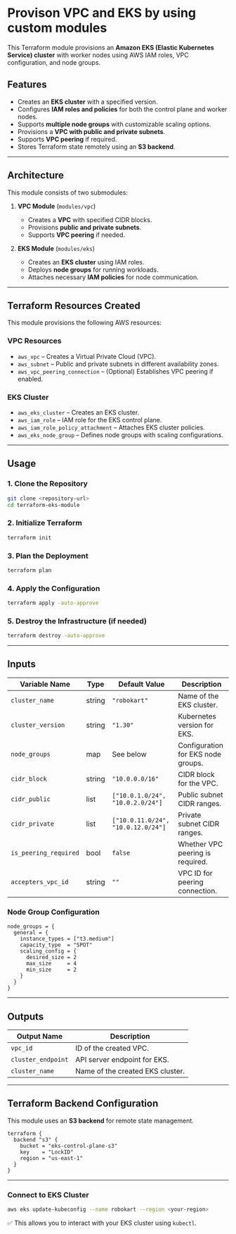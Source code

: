 
# Provison VPC and EKS by using custom modules

This Terraform module provisions an **Amazon EKS (Elastic Kubernetes Service) cluster** with worker nodes using AWS IAM roles, VPC configuration, and node groups.

## Features

- Creates an **EKS cluster** with a specified version.
- Configures **IAM roles and policies** for both the control plane and worker nodes.
- Supports **multiple node groups** with customizable scaling options.
- Provisions a **VPC with public and private subnets**.
- Supports **VPC peering** if required.
- Stores Terraform state remotely using an **S3 backend**.

---

## Architecture

This module consists of two submodules:

1. **VPC Module** (`modules/vpc`)
   - Creates a **VPC** with specified CIDR blocks.
   - Provisions **public and private subnets**.
   - Supports **VPC peering** if needed.

2. **EKS Module** (`modules/eks`)
   - Creates an **EKS cluster** using IAM roles.
   - Deploys **node groups** for running workloads.
   - Attaches necessary **IAM policies** for node communication.

---

## Terraform Resources Created

This module provisions the following AWS resources:

### **VPC Resources**
- `aws_vpc` – Creates a Virtual Private Cloud (VPC).
- `aws_subnet` – Public and private subnets in different availability zones.
- `aws_vpc_peering_connection` – (Optional) Establishes VPC peering if enabled.

### **EKS Cluster**
- `aws_eks_cluster` – Creates an EKS cluster.
- `aws_iam_role` – IAM role for the EKS control plane.
- `aws_iam_role_policy_attachment` – Attaches EKS cluster policies.
- `aws_eks_node_group` – Defines node groups with scaling configurations.

---

## **Usage**

### 1. Clone the Repository

```bash
git clone <repository-url>
cd terraform-eks-module
```

### 2. Initialize Terraform

```bash
terraform init
```

### 3. Plan the Deployment

```bash
terraform plan
```

### 4. Apply the Configuration

```bash
terraform apply -auto-approve
```

### 5. Destroy the Infrastructure (if needed)

```bash
terraform destroy -auto-approve
```

---

## **Inputs**

| Variable Name         | Type   | Default Value         | Description                                      |
|----------------------|--------|---------------------|--------------------------------------------------|
| `cluster_name`       | string | `"robokart"`        | Name of the EKS cluster.                        |
| `cluster_version`    | string | `"1.30"`           | Kubernetes version for EKS.                     |
| `node_groups`        | map    | See below          | Configuration for EKS node groups.              |
| `cidr_block`         | string | `"10.0.0.0/16"`    | CIDR block for the VPC.                         |
| `cidr_public`        | list   | `["10.0.1.0/24", "10.0.2.0/24"]` | Public subnet CIDR ranges. |
| `cidr_private`       | list   | `["10.0.11.0/24", "10.0.12.0/24"]` | Private subnet CIDR ranges. |
| `is_peering_required` | bool   | `false`              | Whether VPC peering is required.                |
| `accepters_vpc_id`   | string | `""`                | VPC ID for peering connection.                  |

### **Node Group Configuration**

```hcl
node_groups = {
  general = {
    instance_types = ["t3.medium"]
    capacity_type  = "SPOT"
    scaling_config = {
      desired_size = 2
      max_size     = 4
      min_size     = 2
    }
  }
}
```

---

## **Outputs**

| Output Name         | Description                       |
|---------------------|---------------------------------|
| `vpc_id`           | ID of the created VPC.         |
| `cluster_endpoint` | API server endpoint for EKS.   |
| `cluster_name`     | Name of the created EKS cluster. |

---

## **Terraform Backend Configuration**
This module uses an **S3 backend** for remote state management.

```hcl
terraform {
  backend "s3" {
    bucket = "eks-control-plane-s3"
    key    = "LockID"
    region = "us-east-1"
  }
}
```

---
### Connect to EKS Cluster
```sh
aws eks update-kubeconfig --name robokart --region <your-region>
```
✅ This allows you to interact with your EKS cluster using `kubectl`.  
